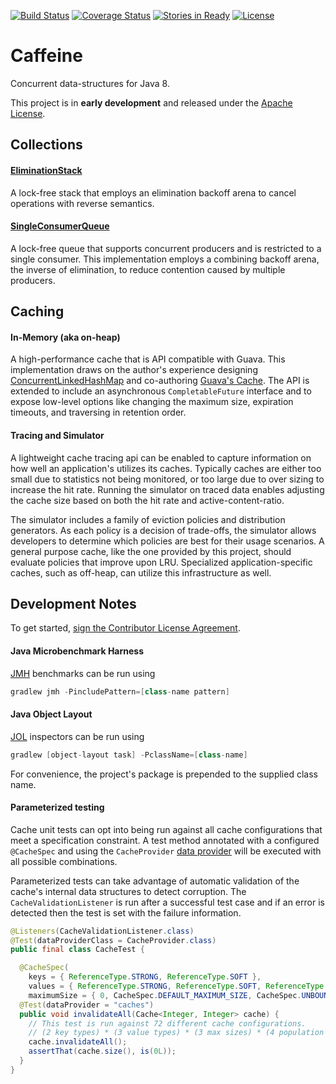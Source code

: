[![Build Status](https://travis-ci.org/ben-manes/caffeine.svg)](https://travis-ci.org/ben-manes/caffeine)
[![Coverage Status](https://img.shields.io/coveralls/ben-manes/caffeine.svg)](https://coveralls.io/r/ben-manes/caffeine?branch=master)
[![Stories in Ready](https://badge.waffle.io/ben-manes/caffeine.png?label=ready&title=Ready)](https://waffle.io/ben-manes/caffeine)
[![License](http://img.shields.io/:license-apache-blue.svg)](http://www.apache.org/licenses/LICENSE-2.0.html)

# Caffeine

Concurrent data-structures for Java 8.

This project is in **early development** and released under the
[Apache License](http://www.apache.org/licenses/LICENSE-2.0).

## Collections

#### [EliminationStack](https://github.com/ben-manes/caffeine/blob/master/src/main/java/com/github/benmanes/caffeine/EliminationStack.java)
A lock-free stack that employs an elimination backoff arena to cancel operations with reverse
semantics.

#### [SingleConsumerQueue](https://github.com/ben-manes/caffeine/blob/master/src/main/java/com/github/benmanes/caffeine/SingleConsumerQueue.java)
A lock-free queue that supports concurrent producers and is restricted to a single consumer. This
implementation employs a combining backoff arena, the inverse of elimination, to reduce contention
caused by multiple producers.

## Caching

#### In-Memory (aka on-heap)
A high-performance cache that is API compatible with Guava. This implementation draws on the
author's experience designing [ConcurrentLinkedHashMap](https://code.google.com/p/concurrentlinkedhashmap/)
and co-authoring [Guava's Cache](https://code.google.com/p/guava-libraries/wiki/CachesExplained).
The API is extended to include an asynchronous `CompletableFuture` interface and to expose low-level
options like changing the maximum size, expiration timeouts, and traversing in retention order. 

#### Tracing and Simulator
A lightweight cache tracing api can be enabled to capture information on how well an application's
utilizes its caches. Typically caches are either too small due to statistics not being monitored, or
too large due to over sizing to increase the hit rate. Running the simulator on traced data enables
adjusting the cache size based on both the hit rate and active-content-ratio.

The simulator includes a family of eviction policies and distribution generators. As each policy is
a decision of trade-offs, the simulator allows developers to determine which policies are best for
their usage scenarios. A general purpose cache, like the one provided by this project, should
evaluate policies that improve upon LRU. Specialized application-specific caches, such as off-heap,
can utilize this infrastructure as well.

## Development Notes
To get started, [sign the Contributor License Agreement](https://www.clahub.com/agreements/ben-manes/caffeine).

#### Java Microbenchmark Harness
[JMH](https://github.com/melix/jmh-gradle-plugin) benchmarks can be run using

```gradle
gradlew jmh -PincludePattern=[class-name pattern]
```

#### Java Object Layout
[JOL](http://openjdk.java.net/projects/code-tools/jol) inspectors can be run using

```gradle
gradlew [object-layout task] -PclassName=[class-name]
```

For convenience, the project's package is prepended to the supplied class name.

#### Parameterized testing

Cache unit tests can opt into being run against all cache configurations that meet a specification
constraint. A test method annotated with a configured `@CacheSpec` and using the `CacheProvider`
[data provider](http://testng.org/doc/documentation-main.html#parameters-dataproviders) will be
executed with all possible combinations.

Parameterized tests can take advantage of automatic validation of the cache's internal data
structures to detect corruption. The `CacheValidationListener` is run after a successful test case
and if an error is detected then the test is set with the failure information.

```java
@Listeners(CacheValidationListener.class)
@Test(dataProviderClass = CacheProvider.class)
public final class CacheTest {

  @CacheSpec(
    keys = { ReferenceType.STRONG, ReferenceType.SOFT },
    values = { ReferenceType.STRONG, ReferenceType.SOFT, ReferenceType.WEAK },
    maximumSize = { 0, CacheSpec.DEFAULT_MAXIMUM_SIZE, CacheSpec.UNBOUNDED })
  @Test(dataProvider = "caches")
  public void invalidateAll(Cache<Integer, Integer> cache) {
    // This test is run against 72 different cache configurations.
    // (2 key types) * (3 value types) * (3 max sizes) * (4 population modes)
    cache.invalidateAll();
    assertThat(cache.size(), is(0L));
  }
}
```
